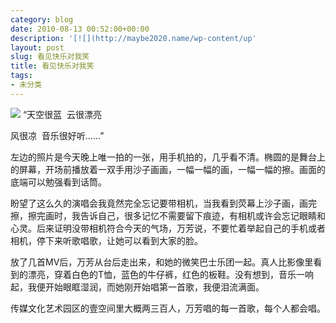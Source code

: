 ```yaml
---
category: blog
date: 2010-08-13 00:52:00+00:00
description: '[![](http://maybe2020.name/wp-content/up'
layout: post
slug: 看见快乐对我笑
title: 看见快乐对我笑
tags:
- 未分类
---
```


[![](http://maybe2020.name/wp-content/uploads/2010/08/IMG00006-300x225.jpg)](http://maybe2020.name/wp-content/uploads/2010/08/IMG00006.jpg) “天空很蓝  云很漂亮  
  
风很凉  音乐很好听……”  
  
左边的照片是今天晚上唯一拍的一张，用手机拍的，几乎看不清。椭圆的是舞台上的屏幕，开场前播放着一双手用沙子画画，一幅一幅的画，一幅一幅的擦。画面的底端可以勉强看到话筒。  
  
盼望了这么久的演唱会我竟然完全忘记要带相机，当我看到荧幕上沙子画，画完擦，擦完画时，我告诉自己，很多记忆不需要留下痕迹，有相机或许会忘记眼睛和心灵。后来证明没带相机符合今天的气场，万芳说，不要忙着举起自己的手机或者相机，停下来听歌唱歌，让她可以看到大家的脸。  
  
放了几首MV后，万芳从台后走出来，和她的微笑巴士乐团一起。真人比影像里看到的漂亮，穿着白色的T恤，蓝色的牛仔裤，红色的板鞋。没有想到，音乐一响起，我便开始眼眶湿润，而她刚开始唱第一首歌，我便泪流满面。  
  
传媒文化艺术园区的壹空间里大概两三百人，万芳唱的每一首歌，每个人都会唱。
